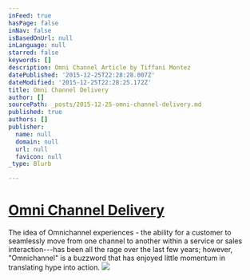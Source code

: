 ```yaml
---
inFeed: true
hasPage: false
inNav: false
isBasedOnUrl: null
inLanguage: null
starred: false
keywords: []
description: Omni Channel Article by Tiffani Montez
datePublished: '2015-12-25T22:28:28.007Z'
dateModified: '2015-12-25T22:28:25.172Z'
title: Omni Channel Delivery
author: []
sourcePath: _posts/2015-12-25-omni-channel-delivery.md
published: true
authors: []
publisher:
  name: null
  domain: null
  url: null
  favicon: null
_type: Blurb

---
```

# [Omni Channel Delivery][0]

The idea of Omnichannel experiences - the ability for a customer to seamlessly move from one channel to another within a service or sales interaction---has been all the rage over the last few years; however, "Omnichannel" is a buzzword that has enjoyed little momentum in translating hype into action.
![](https://the-grid-user-content.s3-us-west-2.amazonaws.com/22be322b-7a74-4a44-beb0-59c82c89b47f.png)

[0]: http://www.cues.org/article/view/id/Tech-time-members-use-multiple-channels